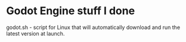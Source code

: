 Godot Engine stuff I done
=========================

godot.sh - script for Linux that will automatically download and run the latest version at launch.
